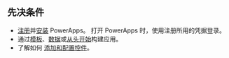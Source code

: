## <a name="prerequisites"></a>先决条件
* [注册](../signup-for-powerapps.md)并[安装](http://aka.ms/powerappsinstall) PowerApps。 打开 PowerApps 时，使用注册所用的凭据登录。
* 通过[模板](../get-started-test-drive.md)、[数据](../get-started-create-from-data.md)或[从头开始](../get-started-create-from-blank.md)构建应用。
* 了解如何 [添加和配置控件](../add-configure-controls.md)。 

